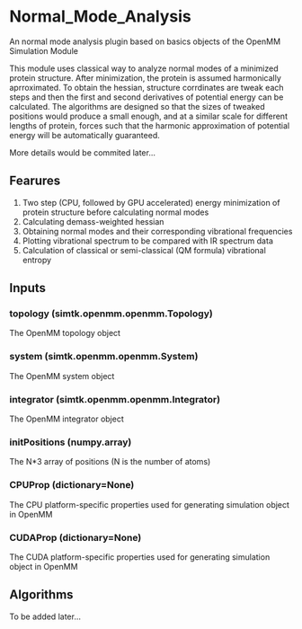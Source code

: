 # Normal_Mode_Analysis
An normal mode analysis plugin based on basics objects of the OpenMM Simulation Module

This module uses classical way to analyze normal modes of a minimized protein structure. 
After minimization, the protein is assumed harmonically aprroximated. 
To obtain the hessian, structure corrdinates are tweak each steps and then the first and second derivatives of potential energy can be calculated. 
The algorithms are designed so that the sizes of tweaked positions would produce a small enough, and at a similar scale for different lengths of protein, forces such that the harmonic approximation of potential energy will be automatically guaranteed.

More details would be commited later...

## Fearures
1. Two step (CPU, followed by GPU accelerated) energy minimization of protein structure before calculating normal modes
2. Calculating demass-weighted hessian
3. Obtaining normal modes and their corresponding vibrational frequencies
4. Plotting vibrational spectrum to be compared with IR spectrum data
5. Calculation of classical or semi-classical (QM formula) vibrational entropy

## Inputs
### topology (simtk.openmm.openmm.Topology)
The OpenMM topology object
### system (simtk.openmm.openmm.System)
The OpenMM system object
### integrator (simtk.openmm.openmm.Integrator)
The OpenMM integrator object
### initPositions (numpy.array)
The N*3 array of positions (N is the number of atoms)
### CPUProp (dictionary=None)
The CPU platform-specific properties used for generating simulation object in OpenMM
### CUDAProp (dictionary=None)
The CUDA platform-specific properties used for generating simulation object in OpenMM

## Algorithms
To be added later...


